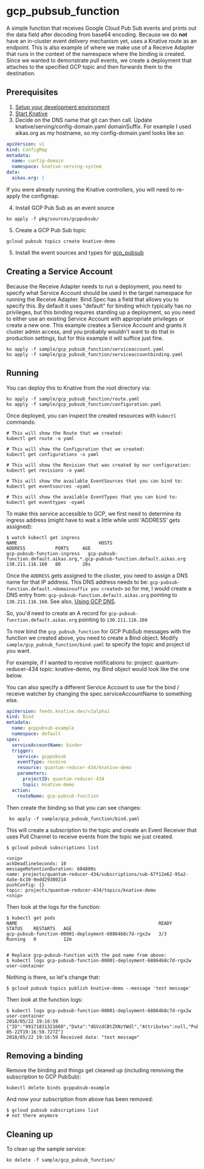 # gcp_pubsub_function

A simple function that receives Google Cloud Pub Sub events and prints out the
data field after decoding from base64 encoding. Because we do **not** have an
in-cluster event delivery mechanism yet, uses a Knative route as an endpoint.
This is also example of where we make use of a Receive Adapter that runs in the
context of the namespace where the binding is created. Since we wanted to
demonstrate pull events, we create a deployment that attaches to the specified
GCP topic and then forwards them to the destination.

## Prerequisites

1. [Setup your development environment](../../DEVELOPMENT.md#getting-started)
2. [Start Knative](../../README.md#start-knative)
3. Decide on the DNS name that git can then call. Update knative/serving/config-domain.yaml domainSuffix.
For example I used aikas.org as my hostname, so my config-domain.yaml looks like so:

```yaml
apiVersion: v1
kind: ConfigMap
metadata:
  name: config-domain
  namespace: knative-serving-system
data:
  aikas.org: |
```

If you were already running the Knative controllers, you will need to re-apply
the configmap.

4. Install GCP Pub Sub as an event source
```shell
ko apply -f pkg/sources/gcppubsub/
```

5. Create a GCP Pub Sub topic

```shell
gcloud pubsub topics create knative-demo
```

5. Install the event sources and types for [gcp_pubsub](../gcp_pubsub/README.md)


## Creating a Service Account

Because the Receive Adapter needs to run a deployment, you need to specify what
Service Account should be used in the target namespace for running the Receive
Adapter. Bind.Spec has a field that allows you to specify this. By default it
uses "default" for binding which typically has no privileges, but this binding
requires standing up a deployment, so you need to either use an existing
Service Account with appropriate privileges or create a new one. This example
creates a Service Account and grants it cluster admin access, and you probably
wouldn't want to do that in production settings, but for this example it will
suffice just fine.


```shell
ko apply -f sample/gcp_pubsub_function/serviceaccount.yaml
ko apply -f sample/gcp_pubsub_function/serviceaccountbinding.yaml
```

## Running

You can deploy this to Knative from the root directory via:
```shell
ko apply -f sample/gcp_pubsub_function/route.yaml
ko apply -f sample/gcp_pubsub_function/configuration.yaml
```

Once deployed, you can inspect the created resources with `kubectl` commands:

```shell
# This will show the Route that we created:
kubectl get route -o yaml

# This will show the Configuration that we created:
kubectl get configurations -o yaml

# This will show the Revision that was created by our configuration:
kubectl get revisions -o yaml

# This will show the available EventSources that you can bind to:
kubectl get eventsources -oyaml

# This will show the available EventTypes that you can bind to:
kubectl get eventtypes -oyaml
```

To make this service accessible to GCP, we first need to determine its ingress
address (might have to wait a little while until 'ADDRESS' gets assigned):

```shell
$ watch kubectl get ingress
NAME                              HOSTS                                                                           ADDRESS           PORTS     AGE
gcp-pubsub-function-ingress   gcp-pubsub-function.default.aikas.org,*.gcp-pubsub-function.default.aikas.org   130.211.116.160   80        20s
```

Once the `ADDRESS` gets assigned to the cluster, you need to assign a DNS name
for that IP address. This DNS address needs to be:
`gcp-pubsub-function.default.<domainsuffix you created>` so for me, I would
create a DNS entry from: `gcp-pubsub-function.default.aikas.org` pointing to
`130.211.116.160`. See also, [Using GCP
DNS](https://support.google.com/domains/answer/3290350).

So, you'd need to create an A record for
`gcp-pubsub-function.default.aikas.org` pointing to `130.211.116.160`

To now bind the `gcp_pubsub_function` for GCP PubSub messages with the function
we created above, you need to create a Bind object. Modify
`sample/gcp_pubsub_function/bind.yaml` to specify the topic and project id you
want.

For example, if I wanted to receive notifications to: project:
quantum-reducer-434 topic: knative-demo, my Bind object would look like the one
below.

You can also specify a different Service Account to use for the bind / receive
watcher by changing the spec.serviceAccountName to something else.

```yaml
apiVersion: feeds.knative.dev/v1alpha1
kind: Bind
metadata:
  name: gcppubsub-example
  namespace: default
spec:
  serviceAccountName: binder
  trigger:
    service: gcppubsub
    eventType: receive
    resource: quantum-reducer-434/knative-demo
    parameters:
      projectID: quantum-reducer-434
      topic: knative-demo
  action:
    routeName: gcp-pubsub-function
```

Then create the binding so that you can see changes:

```shell
 ko apply -f sample/gcp_pubsub_function/bind.yaml
```


This will create a subscription to the topic and create an Event Receiver that
uses Pull Channel to receive events from the topic we just created.

```shell
$ gcloud pubsub subscriptions list

<snip>
ackDeadlineSeconds: 10
messageRetentionDuration: 604800s
name: projects/quantum-reducer-434/subscriptions/sub-67f12e62-95a2-4a5e-bc30-9edd29380214
pushConfig: {}
topic: projects/quantum-reducer-434/topics/knative-demo
<snip>

```

Then look at the logs for the function:

```shell
$ kubectl get pods
NAME                                                    READY     STATUS    RESTARTS   AGE
gcp-pubsub-function-00001-deployment-68864b8c7d-rgx2w   3/3       Running   0          12m


# Replace gcp-pubsub-function with the pod name from above:
$ kubectl logs gcp-pubsub-function-00001-deployment-68864b8c7d-rgx2w user-container
```

Nothing is there, so let's change that:

```shell
$ gcloud pubsub topics publish knative-demo --message 'test message'
```

Then look at the function logs:

```shell
$ kubectl logs gcp-pubsub-function-00001-deployment-68864b8c7d-rgx2w user-container
2018/05/22 19:16:59 {"ID":"99171831321660","Data":"dGVzdCBtZXNzYWdl","Attributes":null,"PublishTime":"2018-05-22T19:16:59.727Z"}
2018/05/22 19:16:59 Received data: "test message"
```

## Removing a binding

Remove the binding and things get cleaned up (including removing the
subscription to GCP PubSub):

```shell
kubectl delete binds gcppubsub-example
```

And now your subscription from above has been removed:

```shell
$ gcloud pubsub subscriptions list
# not there anymore
```


## Cleaning up

To clean up the sample service:

```shell
ko delete -f sample/gcp_pubsub_function/
```
